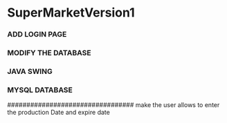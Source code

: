 # SuperMarketVersion1
### ADD LOGIN PAGE 
### MODIFY THE DATABASE 
### JAVA SWING 
### MYSQL DATABASE
#################################
make the user allows to enter the production Date and expire date 

